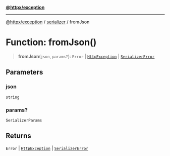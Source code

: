 [**@httpx/exception**](../../README.md)

***

[@httpx/exception](../../README.md) / [serializer](../README.md) / fromJson

# Function: fromJson()

> **fromJson**(`json`, `params?`): `Error` \| [`HttpException`](../../base/classes/HttpException.md) \| [`SerializerError`](../classes/SerializerError.md)

## Parameters

### json

`string`

### params?

`SerializerParams`

## Returns

`Error` \| [`HttpException`](../../base/classes/HttpException.md) \| [`SerializerError`](../classes/SerializerError.md)
